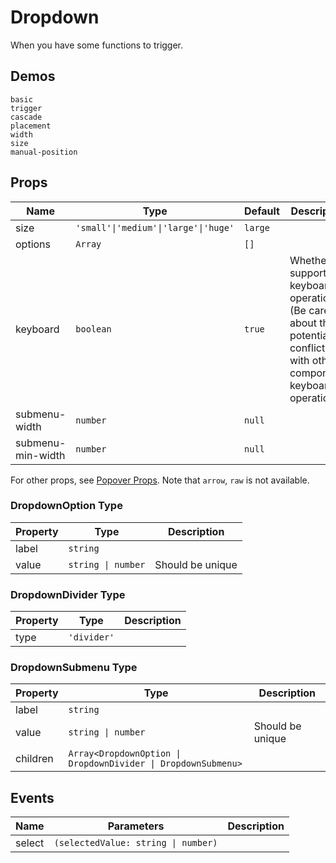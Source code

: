 # Dropdown
When you have some functions to trigger.

## Demos
```demo
basic
trigger
cascade
placement
width
size
manual-position
```

## Props
|Name|Type|Default|Description|
|-|-|-|-|
|size|`'small'\|'medium'\|'large'\|'huge'`|`large`||
|options|`Array`|`[]`||
|keyboard|`boolean`|`true`|Whether is supports keyboard operation. (Be careful about the potential conflicts with other components keyboard operations)|
|submenu-width|`number`|`null`||
|submenu-min-width|`number`|`null`||

For other props, see [Popover Props](n-popover#Props). Note that `arrow`, `raw` is not available.

### DropdownOption Type
|Property|Type|Description|
|-|-|-|
|label|`string`||
|value|`string \| number`|Should be unique|

### DropdownDivider Type
|Property|Type|Description|
|-|-|-|
|type|`'divider'`||

### DropdownSubmenu Type
|Property|Type|Description|
|-|-|-|
|label|`string`||
|value|`string \| number`|Should be unique|
|children|`Array<DropdownOption \| DropdownDivider \| DropdownSubmenu>`||

## Events
|Name|Parameters|Description|
|-|-|-|
|select|`(selectedValue: string \| number)`||





